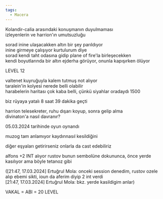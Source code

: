 ```yaml
---  
tags:  
  - Macera  
---  
```

  
Kolandir-calia arasındaki konuşmanın duyulmaması  
izleyenlerin ve harrion'ın umutsuzluğu  
  
sorad inine ulaşacakken altın bir şey parıldıyor  
inine girmeye çalışıyor kurtulurum diye  
sorad kendi taht odasına gidip plane of fire'la birleşecekken  
kendi boyutlarında bir altın ejderha görüyor, onunla kapışırken ölüyor  
  
  
  
  
  
  
LEVEL 12   
  
valtenet kuyruğuyla kalem tutmuş not alıyor  
taralein'in kolyesi nerede belli olabilir  
harabelerin haritası çok kaba belli, çünkü siyahlar oradaydı 1500  
  
  
biz rüyaya yatalı 8 saat 39 dakika geçti  
  
  
harrion telesekreter, ruhu dışarı koyup, sonra gelip alma  
divinaton'a nasıl davranır?  
  
  
05.03.2024 tarihinde oyun oynandı  
  
  
muzog tam anlamıyor kaydınnasıl kesildiğini  
  
diğer eşyaları getirirseniz onlarla da cast edebiliriz  
  
alfons +2 INT alıyor rustov bunun sembolüne dokununca, önce yerde kasılıyor ama böyle tetanoz gibi  
  
([21:47, 17.03.2024] Ertuğrul Mola: onceki session denedim, rustov ozele alıp ebemi sikti, ioun da aferim diyip 2 int verdi  
[21:47, 17.03.2024] Ertuğrul Mola: bkz. yerde kasildigim anlar)  
  
  
VAKAL = ABI = 20 LEVEL